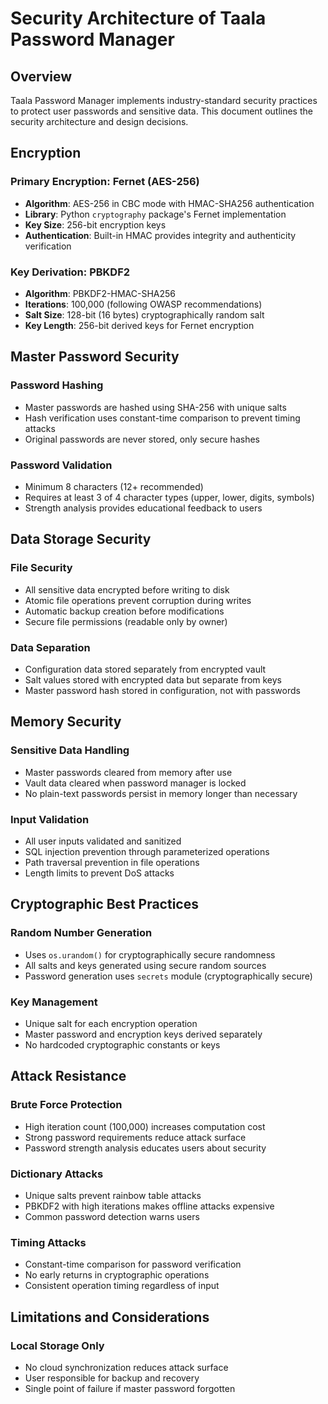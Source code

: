 # Security Architecture of Taala Password Manager

## Overview

Taala Password Manager implements industry-standard security practices to protect user passwords and sensitive data. This document outlines the security architecture and design decisions.

## Encryption

### Primary Encryption: Fernet (AES-256)

- **Algorithm**: AES-256 in CBC mode with HMAC-SHA256 authentication
- **Library**: Python `cryptography` package's Fernet implementation
- **Key Size**: 256-bit encryption keys
- **Authentication**: Built-in HMAC provides integrity and authenticity verification

### Key Derivation: PBKDF2

- **Algorithm**: PBKDF2-HMAC-SHA256
- **Iterations**: 100,000 (following OWASP recommendations)
- **Salt Size**: 128-bit (16 bytes) cryptographically random salt
- **Key Length**: 256-bit derived keys for Fernet encryption

## Master Password Security

### Password Hashing
- Master passwords are hashed using SHA-256 with unique salts
- Hash verification uses constant-time comparison to prevent timing attacks
- Original passwords are never stored, only secure hashes

### Password Validation
- Minimum 8 characters (12+ recommended)
- Requires at least 3 of 4 character types (upper, lower, digits, symbols)
- Strength analysis provides educational feedback to users

## Data Storage Security

### File Security
- All sensitive data encrypted before writing to disk
- Atomic file operations prevent corruption during writes
- Automatic backup creation before modifications
- Secure file permissions (readable only by owner)

### Data Separation
- Configuration data stored separately from encrypted vault
- Salt values stored with encrypted data but separate from keys
- Master password hash stored in configuration, not with passwords

## Memory Security

### Sensitive Data Handling
- Master passwords cleared from memory after use
- Vault data cleared when password manager is locked
- No plain-text passwords persist in memory longer than necessary

### Input Validation
- All user inputs validated and sanitized
- SQL injection prevention through parameterized operations
- Path traversal prevention in file operations
- Length limits to prevent DoS attacks

## Cryptographic Best Practices

### Random Number Generation
- Uses `os.urandom()` for cryptographically secure randomness
- All salts and keys generated using secure random sources
- Password generation uses `secrets` module (cryptographically secure)

### Key Management
- Unique salt for each encryption operation
- Master password and encryption keys derived separately
- No hardcoded cryptographic constants or keys

## Attack Resistance

### Brute Force Protection
- High iteration count (100,000) increases computation cost
- Strong password requirements reduce attack surface
- Password strength analysis educates users about security

### Dictionary Attacks
- Unique salts prevent rainbow table attacks
- PBKDF2 with high iterations makes offline attacks expensive
- Common password detection warns users

### Timing Attacks
- Constant-time comparison for password verification
- No early returns in cryptographic operations
- Consistent operation timing regardless of input

## Limitations and Considerations

### Local Storage Only
- No cloud synchronization reduces attack surface
- User responsible for backup and recovery
- Single point of failure if master password forgotten
